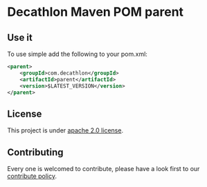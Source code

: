 # Decathlon Maven POM parent

## Use it

To use simple add the following to your pom.xml:

```xml
<parent>
    <groupId>com.decathlon</groupId>
    <artifactId>parent</artifactId>
    <version>$LATEST_VERSION</version>
</parent>
```

## License

This project is under [apache 2.0 license](LICENSE).

## Contributing

Every one is welcomed to contribute, please have a look first to our [contribute policy](contributing.md).